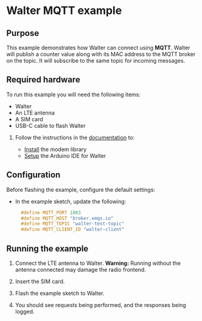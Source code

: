 # Walter MQTT example

## Purpose

This example demonstrates how Walter can connect using **MQTT**.
Walter will publish a counter value along with its MAC address to the MQTT broker on the topic.
It will subscribe to the same topic for incoming messages.

## Required hardware

To run this example you will need the following items:

- Walter
- An LTE antenna
- A SIM card
- USB-C cable to flash Walter

1. Follow the instructions in the [documentation](https://www.quickspot.io/index.html) to:

   * [Install](https://www.quickspot.io/documentation.html#/walter-modem/setup/arduino) the modem library
   * [Setup](https://www.quickspot.io/documentation.html#/developer-toolchains/arduino) the Arduino IDE for Walter

## Configuration

Before flashing the example, configure the default settings:

* In the example sketch, update the following:

  ```cpp
    #define MQTT_PORT 1883
    #define MQTT_HOST "broker.emqx.io"
    #define MQTT_TOPIC "walter-test-topic"
    #define MQTT_CLIENT_ID "walter-client"
  ```

## Running the example

1. Connect the LTE antenna to Walter.
   **Warning:** Running without the antenna connected may damage the radio frontend.

2. Insert the SIM card.

3. Flash the example sketch to Walter.

4. You should see requests being performed, and the responses being logged.
